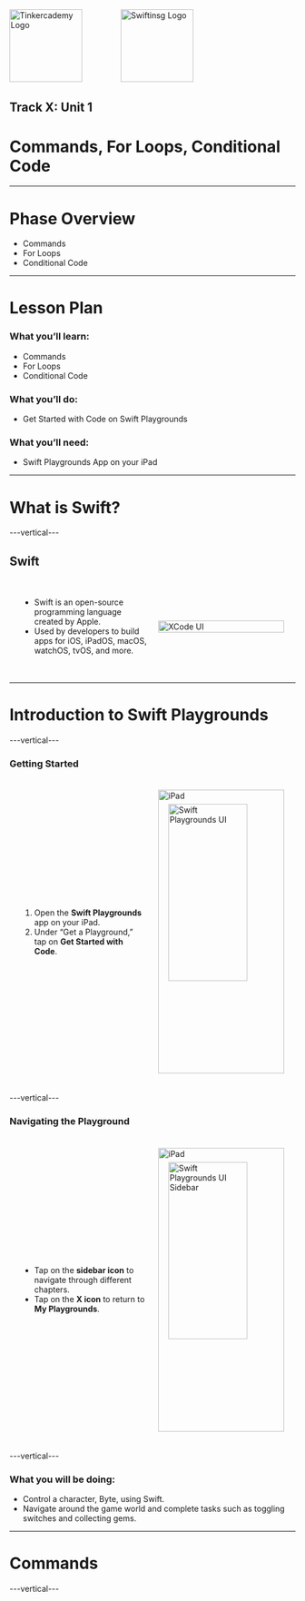 <div style="text-align: left">
    <img src="/assets/tinkercademy.png" alt="Tinkercademy Logo" height="128px">
    <img src="https://raw.githubusercontent.com/swiftinsg/branding/main/logos/icons/png/coloured%20-%20dark%20background.png" alt="Swiftinsg Logo" height="128px" style="margin-left: 64px;">
</div>

## Track X: Unit 1

# Commands, For Loops, Conditional Code

---

# Phase Overview

- Commands
- For Loops
- Conditional Code

---

# Lesson Plan

### What you’ll learn:
- Commands
- For Loops
- Conditional Code

### What you’ll do:
- Get Started with Code on Swift Playgrounds

### What you’ll need:
- Swift Playgrounds App on your iPad

---

# What is Swift?

---vertical---

## Swift
<div style="display: flex; align-items: center; gap: 20px; padding: 20px;">
  <div style="flex: 1;">
    <ul>
      <li>Swift is an open-source programming language created by Apple.</li>
      <li>Used by developers to build apps for iOS, iPadOS, macOS, watchOS, tvOS, and more.</li>
    </ul>
  </div>
  <div style="flex: 1;">
    <img src="./assets/x-1-8-0.PNG" alt="XCode UI" style="width: 100%; max-width: 300px;">
  </div>
</div>


---

# Introduction to Swift Playgrounds

---vertical---

### Getting Started

<div style="display: flex; align-items: center; gap: 20px; padding: 20px;">
  <div style="flex: 1;">
    <ol>
      <li>Open the <strong>Swift Playgrounds</strong> app on your iPad.</li>
      <li>Under “Get a Playground,” tap on <strong>Get Started with Code</strong>.</li>
    </ol>
  </div>
  <div style="flex: 1; position: relative; width: 700px; height: 500px;">
    <img src="./assets/x-1-10-0.PNG" alt="Swift Playgrounds UI" style="position: absolute; top: 5%; left: 8.2%; width: 79%; height: auto; z-index: 1;">
    <img src="./assets/iPad.png" alt="iPad" style="position: absolute; top: 0; left: 0; width: 100%; height: 100%; z-index: 2;">
  </div>
</div>

---vertical---

### Navigating the Playground

<div style="display: flex; align-items: center; gap: 20px; padding: 20px;">
  <!-- Text Section -->
  <div style="flex: 1;">
    <ul>
      <li>Tap on the <strong>sidebar icon</strong> to navigate through different chapters.</li>
      <li>Tap on the <strong>X icon</strong> to return to <strong>My Playgrounds</strong>.</li>
    </ul>
  </div>
  <!-- Image Section -->
  <div style="flex: 1; position: relative; width: 700px; height: 500px;">
    <img src="./assets/x-1-11-0.png" alt="Swift Playgrounds UI Sidebar" style="position: absolute; top: 5%; left: 8.2%; width: 79%; height: auto; z-index: 1;">
    <img src="./assets/iPad.png" alt="iPad" style="position: absolute; top: 0; left: 0; width: 100%; height: 100%; z-index: 2;">
  </div>
</div>

---vertical---

### What you will be doing:

- Control a character, Byte, using Swift.
- Navigate around the game world and complete tasks such as toggling switches and collecting gems.

---

# Commands

---vertical---

<div style="display: flex; justify-content: center; align-items: center; height: 100%; width: 100%; padding: 20px;">
  <div style="position: relative; width: 1050px; height: 650px;">
    <img src="./assets/x-1-14-0.png" alt="Screenshot showing cake" style="position: absolute; top: 5%; left: 8.2%; width: 79%; height: auto; z-index: 1;">
    <img src="./assets/iPad.png" alt="iPad" style="position: absolute; top: 0; left: 0; width: 100%; height: 100%; z-index: 2;">
  </div>
  <div style="position: relative; width: 1050px; height: 650px;">
    <img src="./assets/x-1-14-1.png" alt="Screenshot showing drone blueprints" style="position: absolute; top: 5%; left: 8.2%; width: 79%; height: auto; z-index: 1;">
    <img src="./assets/iPad.png" alt="iPad" style="position: absolute; top: 0; left: 0; width: 100%; height: 100%; z-index: 2;">
  </div>
</div>

---vertical---

<div style="display: flex; justify-content: center; align-items: center; height: 100%; width: 100%; padding: 20px;">
  <div style="position: relative; width: 1050px; height: 650px;">
    <img src="./assets/x-1-15-0.png" alt="Screenshot showing drone" style="position: absolute; top: 5%; left: 8.2%; width: 79%; height: auto; z-index: 1;">
    <img src="./assets/iPad.png" alt="iPad" style="position: absolute; top: 0; left: 0; width: 100%; height: 100%; z-index: 2;">
  </div>
  <div style="position: relative; width: 1050px; height: 650px;">
    <img src="./assets/x-1-15-1.png" alt="Screenshot showing coding inspirational words" style="position: absolute; top: 5%; left: 8.2%; width: 79%; height: auto; z-index: 1;">
    <img src="./assets/iPad.png" alt="iPad" style="position: absolute; top: 0; left: 0; width: 100%; height: 100%; z-index: 2;">
  </div>
</div>

---vertical---

### Controlling Byte
<div style="display: flex; justify-content: center; align-items: center; height: 100%; width: 100%; padding: 20px;">
  <div style="position: relative; width: 1050px; height: 650px;">
    <img src="./assets/x-1-16-0.png" alt="Screenshot showing moveForward()" style="position: absolute; top: 5%; left: 8.2%; width: 79%; height: auto; z-index: 1;">
    <img src="./assets/iPad.png" alt="iPad" style="position: absolute; top: 0; left: 0; width: 100%; height: 100%; z-index: 2;">
  </div>
  <div style="position: relative; width: 1050px; height: 650px;">
    <img src="./assets/x-1-16-1.png" alt="Screenshot showing collectGem()" style="position: absolute; top: 5%; left: 8.2%; width: 79%; height: auto; z-index: 1;">
    <img src="./assets/iPad.png" alt="iPad" style="position: absolute; top: 0; left: 0; width: 100%; height: 100%; z-index: 2;">
  </div>
</div>

---vertical---

# camelCase
<div style="display: flex; align-items: center; gap: 20px; padding: 20px;">
  <!-- Text Section -->
  <div style="flex: 1;">
    <ul>
      <li>Commands have no spaces between words.</li>
      <li>If your command has two or more words, the standard practice is to capitalize the first letter of every word <strong>EXCEPT</strong> the first word.</li>
      <li>e.g., <code>moveForward()</code>, <code>collectGem()</code></li>
    </ul>
  </div>
  <!-- Image Section -->
  <div style="flex: 1; position: relative; width: 700px; height: 500px;">
    <img src="./assets/x-1-17-0.png" alt="Screenshot showing camelCase" style="position: absolute; top: 5%; left: 8.2%; width: 79%; height: auto; z-index: 1;">
    <img src="./assets/iPad.png" alt="iPad" style="position: absolute; top: 0; left: 0; width: 100%; height: 100%; z-index: 2;">
  </div>
</div>

---vertical---

# Introduction to the interface
<div style="display: flex; justify-content: center; align-items: center;">
  <div style="position: relative; width: 1050px; height: 700px;">
    <img src="./assets/x-1-18-0.png" alt="Screenshot of Swift Playgrounds UI" style="position: absolute; top: 5%; left: 8.2%; width: 79%; height: auto; z-index: 1;">
    <img src="./assets/iPad.png" alt="iPad" style="position: absolute; top: 0; left: 0; width: 100%; height: 100%; z-index: 2;">
  </div>
</div>

---vertical---

## Let's try issuing commands!
<div style="display: flex; align-items: center; gap: 20px; padding: 20px;">
  <!-- Text Section -->
  <div style="flex: 1;">
    <ul>
      <li>After tapping <strong>Tap to enter code</strong>, you can either:
        <ul>
          <li>Type the code out, or</li>
          <li>Use the keyboard shortcuts at the bottom of the screen.</li>
        </ul>
      </li>
      <li>After you are done with the code, click <strong>Run My Code</strong> to see Byte in action!</li>
      <li>You can tap on the <strong>Speedometer</strong> to speed Byte up or step through the code step by step.</li>
    </ul>
  </div>
  <!-- Image Section -->
  <div style="flex: 1; position: relative; width: 700px; height: 500px;">
    <img src="./assets/x-1-19-0.png" alt="Screenshot showing Issuing Commands in Swift Playgrounds" style="position: absolute; top: 5%; left: 8.2%; width: 79%; height: auto; z-index: 1;">
    <img src="./assets/iPad.png" alt="iPad" style="position: absolute; top: 0; left: 0; width: 100%; height: 100%; z-index: 2;">
  </div>
</div>

---vertical---

# Hands-On
### Try out the exercises under Commands!
<div style="display: flex; justify-content: center; align-items: center; height: 100%; width: 100%; padding: 20px;">
  <div style="position: relative; width: 1050px; height: 650px;">
    <img src="./assets/x-1-20-0.PNG" alt="Screenshot showing Finding and Fixing Bugs in Swift Playgrounds" style="position: absolute; top: 5%; left: 8.2%; width: 79%; height: auto; z-index: 1;">
    <img src="./assets/iPad.png" alt="iPad" style="position: absolute; top: 0; left: 0; width: 100%; height: 100%; z-index: 2;">
  </div>
  <div style="position: relative; width: 1050px; height: 650px;">
    <img src="./assets/x-1-20-1.PNG" alt="Screenshot showing Toggling a Switch in Swift Playgrounds" style="position: absolute; top: 5%; left: 8.2%; width: 79%; height: auto; z-index: 1;">
    <img src="./assets/iPad.png" alt="iPad" style="position: absolute; top: 0; left: 0; width: 100%; height: 100%; z-index: 2;">
  </div>
</div>

---

# For Loops

---vertical---

<div style="display: flex; justify-content: center; align-items: center; height: 100%; width: 100%; padding: 20px;">
  <div style="position: relative; width: 1050px; height: 650px;">
    <img src="./assets/x-2-22-0.png" alt="Screenshot showing seeds in a garden" style="position: absolute; top: 5%; left: 8.2%; width: 79%; height: auto; z-index: 1;">
    <img src="./assets/iPad.png" alt="iPad" style="position: absolute; top: 0; left: 0; width: 100%; height: 100%; z-index: 2;">
  </div>
  <div style="position: relative; width: 1050px; height: 650px;">
    <img src="./assets/x-2-22-1.png" alt="Screenshot showing seeds with different text" style="position: absolute; top: 5%; left: 8.2%; width: 79%; height: auto; z-index: 1;">
    <img src="./assets/iPad.png" alt="iPad" style="position: absolute; top: 0; left: 0; width: 100%; height: 100%; z-index: 2;">
  </div>
</div>

---vertical---

<div style="display: flex; justify-content: center; align-items: center; height: 100%; width: 100%; padding: 20px;">
  <div style="position: relative; width: 1050px; height: 650px;">
    <img src="./assets/x-2-23-0.png" alt="Screenshot showing a for loop being used for seeding" style="position: absolute; top: 5%; left: 8.2%; width: 79%; height: auto; z-index: 1;">
    <img src="./assets/iPad.png" alt="iPad" style="position: absolute; top: 0; left: 0; width: 100%; height: 100%; z-index: 2;">
  </div>
  <div style="position: relative; width: 1050px; height: 650px;">
    <img src="./assets/x-2-23-1.png" alt="Screenshot showing for loop's syntax for seeding" style="position: absolute; top: 5%; left: 8.2%; width: 79%; height: auto; z-index: 1;">
    <img src="./assets/iPad.png" alt="iPad" style="position: absolute; top: 0; left: 0; width: 100%; height: 100%; z-index: 2;">
  </div>
</div>

---vertical---

### for-loop Syntax

```swift
for i in 1 ... 5 {
    // code to be repeated
}
```

---vertical---

### What is `i`?

- `i` is a variable. It represents a value and can be named anything (e.g., `i` or `potato`).
- The for loop sets `i` to 1 initially and repeats the code inside the curly brackets for each value of `i` until the loop ends.

---vertical---

# Hands-On
### Try out the exercises under For Loops!
<div style="display: flex; justify-content: center; align-items: center; height: 100%; width: 100%; padding: 20px;">
  <div style="position: relative; width: 1050px; height: 650px;">
    <img src="./assets/x-1-26-0.png" alt="Screenshot showing Looping All The Sides in Swift Playgrounds" style="position: absolute; top: 5%; left: 8.2%; width: 79%; height: auto; z-index: 1;">
    <img src="./assets/iPad.png" alt="iPad" style="position: absolute; top: 0; left: 0; width: 100%; height: 100%; z-index: 2;">
  </div>
  <div style="position: relative; width: 1050px; height: 650px;">
    <img src="./assets/x-1-26-1.png" alt="Screenshot showing Using Loops in Swift Playgrounds" style="position: absolute; top: 5%; left: 8.2%; width: 79%; height: auto; z-index: 1;">
    <img src="./assets/iPad.png" alt="iPad" style="position: absolute; top: 0; left: 0; width: 100%; height: 100%; z-index: 2;">
  </div>
</div>

---

# Conditionals

---vertical---

<div style="display: flex; justify-content: center; align-items: center;">
  <div style="position: relative; width: 1400px; height: 1000px;">
    <img src="./assets/x-1-28-0.png" alt="Screenshot displaying traffic jam on GPS" style="position: absolute; top: 5%; left: 8.2%; width: 79%; height: auto; z-index: 1;">
    <img src="./assets/iPad.png" alt="iPad" style="position: absolute; top: 0; left: 0; width: 100%; height: 100%; z-index: 2;">
  </div>
</div>

---vertical---

<div style="display: flex; justify-content: center; align-items: center; height: 100%; width: 100%; padding: 20px;">
  <div style="position: relative; width: 1050px; height: 650px;">
    <img src="./assets/x-1-29-0.png" alt="Screenshot showing if-statement at traffic light" style="position: absolute; top: 5%; left: 8.2%; width: 79%; height: auto; z-index: 1;">
    <img src="./assets/iPad.png" alt="iPad" style="position: absolute; top: 0; left: 0; width: 100%; height: 100%; z-index: 2;">
  </div>
  <div style="position: relative; width: 1050px; height: 650px;">
    <img src="./assets/x-1-29-1.png" alt="Screenshot showing traffic light if-loop logic" style="position: absolute; top: 5%; left: 8.2%; width: 79%; height: auto; z-index: 1;">
    <img src="./assets/iPad.png" alt="iPad" style="position: absolute; top: 0; left: 0; width: 100%; height: 100%; z-index: 2;">
  </div>
</div>

---vertical---

<div style="display: flex; justify-content: center; align-items: center; height: 100%; width: 100%; padding: 20px;">
  <div style="position: relative; width: 1050px; height: 650px;">
    <img src="./assets/x-1-30-0.png" alt="Screenshot showing explanation of if-loop logic" style="position: absolute; top: 5%; left: 8.2%; width: 79%; height: auto; z-index: 1;">
    <img src="./assets/iPad.png" alt="iPad" style="position: absolute; top: 0; left: 0; width: 100%; height: 100%; z-index: 2;">
  </div>
  <div style="position: relative; width: 1050px; height: 650px;">
    <img src="./assets/x-1-30-1.png" alt="Screenshot showing false if-loop" style="position: absolute; top: 5%; left: 8.2%; width: 79%; height: auto; z-index: 1;">
    <img src="./assets/iPad.png" alt="iPad" style="position: absolute; top: 0; left: 0; width: 100%; height: 100%; z-index: 2;">
  </div>
</div>

---vertical---

### if-else Syntax

```swift
if condition {
    // code if condition is true
} else {
    // code if condition is NOT true
}
```

---

# Comparators

---vertical---

### Comparators

In the Playgrounds tutorial, the if statement uses the value of isOnClosedSwitch or isOnGem to make decisions.

These are boolean (Bool) variables, which can be either true or false.
- isOnClosedSwitch represents whether a switch is closed
- isOnGem represents whether Byte is on a gem

We can also directly use statements using comparators (<=, <, >, >=, ==, !=) instead of boolean variables.
- For example, a == b will be true if a is equal to b, and false if a is not equal to b.

---vertical---

<div style="display: flex; justify-content: center; align-items: center; height: 100%; width: 100%; padding: 20px;">
  <div style="position: relative; width: 1050px; height: 650px;">
    <img src="./assets/x-1-33-0.png" alt="Screenshot showing operators" style="position: absolute; top: 5%; left: 8.2%; width: 79%; height: auto; z-index: 1;">
    <img src="./assets/iPad.png" alt="iPad" style="position: absolute; top: 0; left: 0; width: 100%; height: 100%; z-index: 2;">
  </div>
  <div style="position: relative; width: 1050px; height: 650px;">
    <img src="./assets/x-1-33-1.png" alt="Screenshot showing operators and if-loop example" style="position: absolute; top: 5%; left: 8.2%; width: 79%; height: auto; z-index: 1;">
    <img src="./assets/iPad.png" alt="iPad" style="position: absolute; top: 0; left: 0; width: 100%; height: 100%; z-index: 2;">
  </div>
</div>

---vertical---

# Hands-On
### Try out the exercises under Conditionals!
<div style="display: flex; justify-content: center; align-items: center; height: 100%; width: 100%; padding: 20px;">
  <div style="position: relative; width: 1050px; height: 650px;">
    <img src="./assets/x-1-34-0.png" alt="Screenshot showing Conditional Climb in Swift Playgrounds" style="position: absolute; top: 5%; left: 8.2%; width: 79%; height: auto; z-index: 1;">
    <img src="./assets/iPad.png" alt="iPad" style="position: absolute; top: 0; left: 0; width: 100%; height: 100%; z-index: 2;">
  </div>
  <div style="position: relative; width: 1050px; height: 650px;">
    <img src="./assets/x-1-34-1.png" alt="Screenshot showing Using else if in Swift Playgrounds" style="position: absolute; top: 5%; left: 8.2%; width: 79%; height: auto; z-index: 1;">
    <img src="./assets/iPad.png" alt="iPad" style="position: absolute; top: 0; left: 0; width: 100%; height: 100%; z-index: 2;">
  </div>
  <div style="position: relative; width: 1050px; height: 650px;">
    <img src="./assets/x-1-34-2.png" alt="Screenshot displaying Checking for Switches in Swift Playgrounds" style="position: absolute; top: 5%; left: 8.2%; width: 79%; height: auto; z-index: 1;">
    <img src="./assets/iPad.png" alt="iPad" style="position: absolute; top: 0; left: 0; width: 100%; height: 100%; z-index: 2;">
  </div>
</div>
